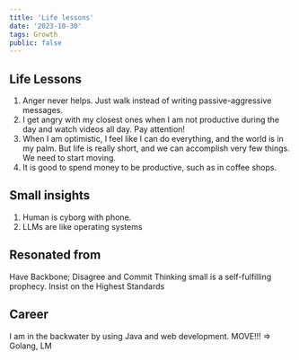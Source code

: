 ```yaml
---
title: 'Life lessons'
date: '2023-10-30'
tags: Growth
public: false
---
```


## Life Lessons
1. Anger never helps. Just walk instead of writing passive-aggressive messages.
2. I get angry with my closest ones when I am not productive during the day and watch videos all day. Pay attention!
3. When I am optimistic, I feel like I can do everything, and the world is in my palm. But life is really short, and we can accomplish very few things. We need to start moving.
4. It is good to spend money to be productive, such as in coffee shops.



## Small insights
1. Human is cyborg with phone.
2. LLMs are like operating systems


## Resonated from 
Have Backbone; Disagree and Commit
Thinking small is a self-fulfilling prophecy.
Insist on the Highest Standards



## Career
I am in the backwater by using Java and web development. MOVE!!! => Golang, LM